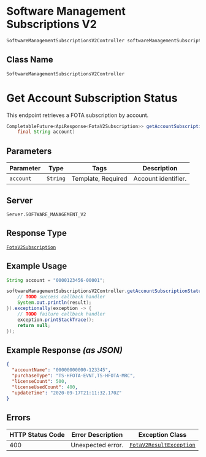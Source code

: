 # Software Management Subscriptions V2

```java
SoftwareManagementSubscriptionsV2Controller softwareManagementSubscriptionsV2Controller = client.getSoftwareManagementSubscriptionsV2Controller();
```

## Class Name

`SoftwareManagementSubscriptionsV2Controller`


# Get Account Subscription Status

This endpoint retrieves a FOTA subscription by account.

```java
CompletableFuture<ApiResponse<FotaV2Subscription>> getAccountSubscriptionStatusAsync(
    final String account)
```

## Parameters

| Parameter | Type | Tags | Description |
|  --- | --- | --- | --- |
| `account` | `String` | Template, Required | Account identifier. |

## Server

`Server.SOFTWARE_MANAGEMENT_V2`

## Response Type

[`FotaV2Subscription`](../../doc/models/fota-v2-subscription.md)

## Example Usage

```java
String account = "0000123456-00001";

softwareManagementSubscriptionsV2Controller.getAccountSubscriptionStatusAsync(account).thenAccept(result -> {
    // TODO success callback handler
    System.out.println(result);
}).exceptionally(exception -> {
    // TODO failure callback handler
    exception.printStackTrace();
    return null;
});
```

## Example Response *(as JSON)*

```json
{
  "accountName": "00000000000-123345",
  "purchaseType": "TS-HFOTA-EVNT,TS-HFOTA-MRC",
  "licenseCount": 500,
  "licenseUsedCount": 400,
  "updateTime": "2020-09-17T21:11:32.170Z"
}
```

## Errors

| HTTP Status Code | Error Description | Exception Class |
|  --- | --- | --- |
| 400 | Unexpected error. | [`FotaV2ResultException`](../../doc/models/fota-v2-result-exception.md) |

